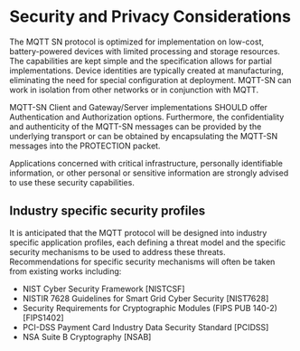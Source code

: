 <!--
---
toc:
  auto: false
  label: Security and Privacy Considerations
  enumerate: Appendix B.
  children:
  - label: Industry specific security profiles
    enumerate: B.1
---
-->
# Security and Privacy Considerations

<!--
Note: OASIS strongly recommends that Technical Committees consider issues that might affect safety, security, privacy,
and/or data protection in implementations of their work products and document these for implementers and adopters.
For some purposes, you may find it required, e.g. if you apply for IANA registration.

While it may not be immediately obvious how your work product might make systems vulnerable to attack, most work products,
because they involve communications between systems, message formats, or system settings, open potential channels for exploit.
For example, IETF [RFC3552] lists “eavesdropping, replay, message insertion, deletion, modification, and man-in-the-middle”
as well as potential denial of service attacks as threats that must be considered and, if appropriate, addressed in IETF RFCs.

In addition to considering and describing foreseeable risks, this section should include guidance on how implementers and
adopters can protect against these risks.

We encourage editors and TC members concerned with this subject to read Guidelines for Writing RFC Text on Security Considerations,
IETF [RFC3552], for more information.
-->
The MQTT SN protocol is optimized for implementation on low-cost,
battery-powered devices with limited processing and storage resources.
The capabilities are kept simple and the specification allows for partial implementations.
Device identities are typically created at manufacturing, eliminating the need for special configuration at deployment.
MQTT-SN can work in isolation from other networks or in conjunction with MQTT.

MQTT-SN Client and Gateway/Server implementations SHOULD offer Authentication and Authorization options.
Furthermore, the confidentiality and authenticity of the MQTT-SN messages can be provided by the underlying transport or
can be obtained by encapsulating the MQTT-SN messages into the PROTECTION packet.

Applications concerned with critical infrastructure, personally identifiable information,
or other personal or sensitive information are strongly advised to use these security capabilities.

## Industry specific security profiles

It is anticipated that the MQTT protocol will be designed into industry specific application profiles,
each defining a threat model and the specific security mechanisms to be used to address these threats.
Recommendations for specific security mechanisms will often be taken from existing works including:
<!-- transformation-note: listed below entries in informative references A.2 and moved code to the end of the list items. -->

- NIST Cyber Security Framework \[NISTCSF] 
- NISTIR 7628 Guidelines for Smart Grid Cyber Security \[NIST7628]
- Security Requirements for Cryptographic Modules (FIPS PUB 140-2) \[FIPS1402]
- PCI-DSS Payment Card Industry Data Security Standard \[PCIDSS]
- NSA Suite B Cryptography \[NSAB]
